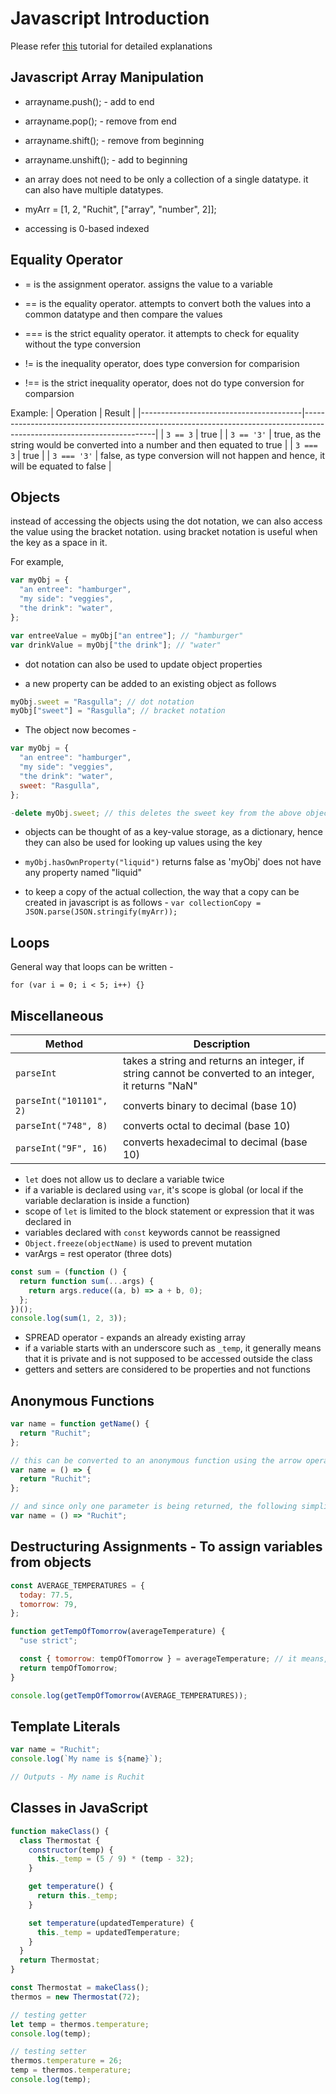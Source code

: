 # Javascript Introduction

Please refer [this](https://www.youtube.com/watch?v=PkZNo7MFNFg) tutorial for detailed explanations

## Javascript Array Manipulation

- arrayname.push(); - add to end
- arrayname.pop(); - remove from end
- arrayname.shift(); - remove from beginning
- arrayname.unshift(); - add to beginning

- an array does not need to be only a collection of a single datatype. it can also have multiple datatypes.
- myArr = [1, 2, "Ruchit", ["array", "number", 2]];
- accessing is 0-based indexed

## Equality Operator

- = is the assignment operator. assigns the value to a variable
- == is the equality operator. attempts to convert both the values into a common datatype and then compare the values
- === is the strict equality operator. it attempts to check for equality without the type conversion

- != is the inequality operator, does type conversion for comparision
- !== is the strict inequality operator, does not do type conversion for comparsion

Example:
| Operation | Result |
|----------------------------------------|-----------------------------------------------------------------------------------------------------------------------|
| `3 == 3` | true |
| `3 == '3'` | true, as the string would be converted into a number and then equated to true |
| `3 === 3` | true |
| `3 === '3'` | false, as type conversion will not happen and hence, it will be equated to false |

## Objects

instead of accessing the objects using the dot notation, we can also access the value using the bracket notation.
using bracket notation is useful when the key as a space in it.

For example,

```javascript
var myObj = {
  "an entree": "hamburger",
  "my side": "veggies",
  "the drink": "water",
};

var entreeValue = myObj["an entree"]; // "hamburger"
var drinkValue = myObj["the drink"]; // "water"
```

- dot notation can also be used to update object properties

- a new property can be added to an existing object as follows

```javascript
myObj.sweet = "Rasgulla"; // dot notation
myObj["sweet"] = "Rasgulla"; // bracket notation
```

- The object now becomes -

```javascript
var myObj = {
  "an entree": "hamburger",
  "my side": "veggies",
  "the drink": "water",
  sweet: "Rasgulla",
};

-delete myObj.sweet; // this deletes the sweet key from the above object
```

- objects can be thought of as a key-value storage, as a dictionary, hence they can also be used for looking up values using the key

- `myObj.hasOwnProperty("liquid")` returns false as 'myObj' does not have any property named "liquid"

- to keep a copy of the actual collection, the way that a copy can be created in javascript is as follows -
  `var collectionCopy = JSON.parse(JSON.stringify(myArr));`

## Loops

General way that loops can be written -

`for (var i = 0; i < 5; i++) {}`

## Miscellaneous

| Method                  | Description                                                                                          |
| ----------------------- | ---------------------------------------------------------------------------------------------------- |
| `parseInt`              | takes a string and returns an integer, if string cannot be converted to an integer, it returns "NaN" |
| `parseInt("101101", 2)` | converts binary to decimal (base 10)                                                                 |
| `parseInt("748", 8)`    | converts octal to decimal (base 10)                                                                  |
| `parseInt("9F", 16)`    | converts hexadecimal to decimal (base 10)                                                            |

- `let` does not allow us to declare a variable twice
- if a variable is declared using `var`, it's scope is global (or local if the variable declaration is inside a function)
- scope of `let` is limited to the block statement or expression that it was declared in
- variables declared with `const` keywords cannot be reassigned
- `Object.freeze(objectName)` is used to prevent mutation
- varArgs = rest operator (three dots)

```javascript
const sum = (function () {
  return function sum(...args) {
    return args.reduce((a, b) => a + b, 0);
  };
})();
console.log(sum(1, 2, 3));
```

- SPREAD operator - expands an already existing array
- if a variable starts with an underscore such as `_temp`, it generally means that it is private and is not supposed to be accessed outside the class
- getters and setters are considered to be properties and not functions

## Anonymous Functions

```javascript
var name = function getName() {
  return "Ruchit";
};

// this can be converted to an anonymous function using the arrow operator
var name = () => {
  return "Ruchit";
};

// and since only one parameter is being returned, the following simplification can also be done
var name = () => "Ruchit";
```

## Destructuring Assignments - To assign variables from objects

```javascript
const AVERAGE_TEMPERATURES = {
  today: 77.5,
  tomorrow: 79,
};

function getTempOfTomorrow(averageTemperature) {
  "use strict";

  const { tomorrow: tempOfTomorrow } = averageTemperature; // it means, get the tomorrow property from the averageTemperature object and assign it to 'tempOfTomorrow' variable
  return tempOfTomorrow;
}

console.log(getTempOfTomorrow(AVERAGE_TEMPERATURES));
```

## Template Literals

```javascript
var name = "Ruchit";
console.log(`My name is ${name}`);

// Outputs - My name is Ruchit
```

## Classes in JavaScript

```javascript
function makeClass() {
  class Thermostat {
    constructor(temp) {
      this._temp = (5 / 9) * (temp - 32);
    }

    get temperature() {
      return this._temp;
    }

    set temperature(updatedTemperature) {
      this._temp = updatedTemperature;
    }
  }
  return Thermostat;
}

const Thermostat = makeClass();
thermos = new Thermostat(72);

// testing getter
let temp = thermos.temperature;
console.log(temp);

// testing setter
thermos.temperature = 26;
temp = thermos.temperature;
console.log(temp);
```
